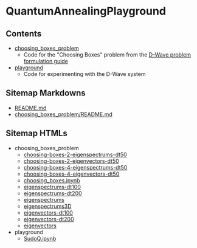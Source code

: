 # QuantumAnnealingPlayground

## Contents

- [choosing_boxes_problem](choosing_boxes_problem)
  - Code for the "Choosing Boxes" problem from the
    [D-Wave problem formulation guide](https://www.dwavesys.com/media/bu0lh5ee/problem-formulation-guide-2022-01-10.pdf)
- [playground](playground)
  - Code for experimenting with the D-Wave system

## Sitemap Markdowns

- [README.md](README.md)
- [choosing_boxes_problem/README.md](choosing_boxes_problem/README.md)

## Sitemap HTMLs

- choosing_boxes_problem
	- [choosing-boxes-2-eigenspectrums-dt50](choosing_boxes_problem/choosing-boxes-2-eigenspectrums-dt50.html)
	- [choosing-boxes-2-eigenvectors-dt50](choosing_boxes_problem/choosing-boxes-2-eigenvectors-dt50.html)
	- [choosing-boxes-4-eigenspectrums-dt50](choosing_boxes_problem/choosing-boxes-4-eigenspectrums-dt50.html)
	- [choosing-boxes-4-eigenvectors-dt50](choosing_boxes_problem/choosing-boxes-4-eigenvectors-dt50.html)
	- [choosing_boxes.ipynb](choosing_boxes_problem/choosing_boxes.html)
	- [eigenspectrums-dt100](choosing_boxes_problem/eigenspectrums-dt100.html)
	- [eigenspectrums-dt200](choosing_boxes_problem/eigenspectrums-dt200.html)
	- [eigenspectrums](choosing_boxes_problem/eigenspectrums.html)
	- [eigenspectrums3D](choosing_boxes_problem/eigenspectrums3D.html)
	- [eigenvectors-dt100](choosing_boxes_problem/eigenvectors-dt100.html)
	- [eigenvectors-dt200](choosing_boxes_problem/eigenvectors-dt200.html)
	- [eigenvectors](choosing_boxes_problem/eigenvectors.html)
- playground
	- [SudoQ.ipynb](playground/SudoQ.html)
